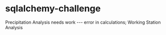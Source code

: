 # sqlalchemy-challenge


Precipitation Analysis needs work --- error in calculations; Working Station Analysis